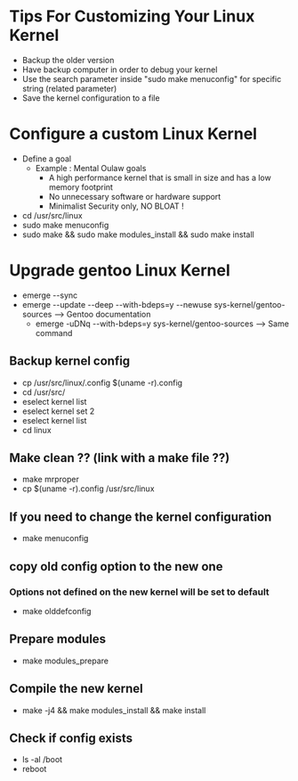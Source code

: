 # Tips For Customizing Your Linux Kernel
- Backup the older version
- Have backup computer in order to debug your kernel
- Use the search parameter inside "sudo make menuconfig" for specific string (related parameter)
- Save the kernel configuration to a file

# Configure a custom Linux Kernel
- Define a goal
	- Example : Mental Oulaw goals
		- A high performance kernel that is small in size and has a low memory footprint
		- No unnecessary software or hardware support 
		- Minimalist Security only, NO BLOAT !
- cd /usr/src/linux
- sudo make menuconfig
- sudo make && sudo make modules_install && sudo make install


# Upgrade gentoo Linux Kernel
- emerge --sync
- emerge --update --deep --with-bdeps=y --newuse sys-kernel/gentoo-sources --> Gentoo documentation
	- emerge -uDNq --with-bdeps=y sys-kernel/gentoo-sources --> Same command
## Backup kernel config
- cp /usr/src/linux/.config $(uname -r).config
- cd /usr/src/
- eselect kernel list
- eselect kernel set 2
- eselect kernel list
- cd linux
## Make clean ?? (link with a make file ??)
- make mrproper
- cp $(uname -r).config /usr/src/linux
## If you need to change the kernel configuration
- make menuconfig
## copy old config option to the new one
### Options not defined on the new kernel will be set to default
- make olddefconfig
## Prepare modules
- make modules_prepare
## Compile the new kernel
- make -j4 && make modules_install && make install 
## Check if config exists
- ls -al /boot
- reboot